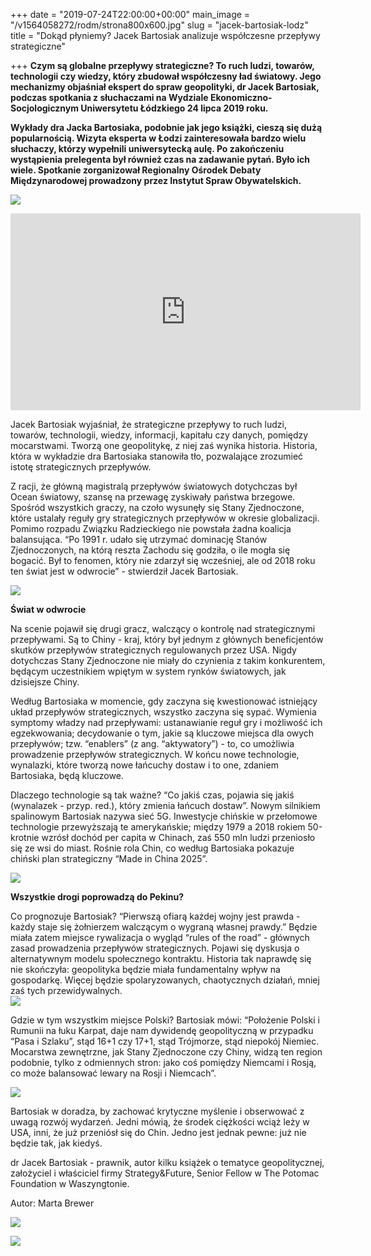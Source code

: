 +++
date = "2019-07-24T22:00:00+00:00"
main_image = "/v1564058272/rodm/strona800x600.jpg"
slug = "jacek-bartosiak-lodz"
title = "Dokąd płyniemy? Jacek Bartosiak analizuje współczesne przepływy strategiczne"

+++
**Czym są globalne przepływy strategiczne? To ruch ludzi, towarów, technologii czy wiedzy, który zbudował współczesny ład światowy. Jego mechanizmy objaśniał ekspert do spraw geopolityki, dr Jacek Bartosiak, podczas spotkania z słuchaczami na Wydziale Ekonomiczno-Socjologicznym Uniwersytetu Łódzkiego 24 lipca 2019 roku.**

**Wykłady dra Jacka Bartosiaka, podobnie jak jego książki, cieszą się dużą popularnością. Wizyta eksperta w Łodzi zainteresowała bardzo wielu słuchaczy, którzy wypełnili uniwersytecką aulę. Po zakończeniu wystąpienia prelegenta był również czas na zadawanie pytań. Było ich wiele. Spotkanie zorganizował Regionalny Ośrodek Debaty Międzynarodowej prowadzony przez Instytut Spraw Obywatelskich.**

![](https://res.cloudinary.com/inspro/image/upload/v1564059803/rodm/IMG_5281.jpg)

<iframe width="560" height="315" src="https://www.youtube.com/embed/J58NvdxJabs" frameborder="0" allow="accelerometer; autoplay; encrypted-media; gyroscope; picture-in-picture" allowfullscreen></iframe>

Jacek Bartosiak wyjaśniał, że strategiczne przepływy to ruch ludzi, towarów, technologii, wiedzy, informacji, kapitału czy danych, pomiędzy mocarstwami. Tworzą one geopolitykę, z niej zaś wynika historia. Historia, która w wykładzie dra Bartosiaka stanowiła tło, pozwalające zrozumieć istotę strategicznych przepływów.

Z racji, że główną magistralą przepływów światowych dotychczas był Ocean światowy, szansę na przewagę zyskiwały państwa brzegowe. Spośród wszystkich graczy, na czoło wysunęły się Stany Zjednoczone, które ustalały reguły gry strategicznych przepływów w okresie globalizacji. Pomimo rozpadu Związku Radzieckiego nie powstała żadna koalicja balansująca. “Po 1991 r. udało się utrzymać dominację Stanów Zjednoczonych, na którą reszta Zachodu się godziła, o ile mogła się bogacić. Był to fenomen, który nie zdarzył się wcześniej, ale od 2018 roku ten świat jest w odwrocie” - stwierdził Jacek Bartosiak.

![](https://res.cloudinary.com/inspro/image/upload/v1564059849/rodm/IMG_5328.jpg)

**Świat w odwrocie**

Na scenie pojawił się drugi gracz, walczący o kontrolę nad strategicznymi przepływami. Są to Chiny - kraj, który był jednym z głównych beneficjentów skutków przepływów strategicznych regulowanych przez USA. Nigdy dotychczas Stany Zjednoczone nie miały do czynienia z takim konkurentem, będącym uczestnikiem wpiętym w system rynków światowych, jak dzisiejsze Chiny.

Według Bartosiaka w momencie, gdy zaczyna się kwestionować istniejący układ przepływów strategicznych, wszystko zaczyna się sypać. Wymienia symptomy władzy nad przepływami: ustanawianie reguł gry i możliwość ich egzekwowania; decydowanie o tym, jakie są kluczowe miejsca dla owych przepływów; tzw. “enablers” (z ang. “aktywatory”) - to, co umożliwia prowadzenie przepływów strategicznych. W końcu nowe technologie, wynalazki, które tworzą nowe łańcuchy dostaw i to one, zdaniem Bartosiaka, będą kluczowe.

Dlaczego technologie są tak ważne? “Co jakiś czas, pojawia się jakiś (wynalazek - przyp. red.), który zmienia łańcuch dostaw”. Nowym silnikiem spalinowym Bartosiak nazywa sieć 5G. Inwestycje chińskie w przełomowe technologie przewyższają te amerykańskie; między 1979 a 2018 rokiem 50-krotnie wzrósł dochód per capita w Chinach, zaś 550 mln ludzi przeniosło się ze wsi do miast. Rośnie rola Chin, co według Bartosiaka pokazuje chiński plan strategiczny “Made in China 2025”.

![](https://res.cloudinary.com/inspro/image/upload/v1564059889/rodm/IMG_5292.jpg)

**Wszystkie drogi poprowadzą do Pekinu?**

Co prognozuje Bartosiak? “Pierwszą ofiarą każdej wojny jest prawda - każdy staje się żołnierzem walczącym o wygraną własnej prawdy.” Będzie miała zatem miejsce rywalizacja o wygląd “rules of the road” - głównych zasad prowadzenia przepływów strategicznych. Pojawi się dyskusja o alternatywnym modelu społecznego kontraktu. Historia tak naprawdę się nie skończyła: geopolityka będzie miała fundamentalny wpływ na gospodarkę. Więcej będzie spolaryzowanych, chaotycznych działań, mniej zaś tych przewidywalnych.  
![](https://res.cloudinary.com/inspro/image/upload/v1564059961/rodm/IMG_5331.jpg)

Gdzie w tym wszystkim miejsce Polski? Bartosiak mówi: “Położenie Polski i Rumunii na łuku Karpat, daje nam dywidendę geopolityczną w przypadku “Pasa i Szlaku”, stąd 16+1 czy 17+1, stąd Trójmorze, stąd niepokój Niemiec. Mocarstwa zewnętrzne, jak Stany Zjednoczone czy Chiny, widzą ten region podobnie, tylko z odmiennych stron: jako coś pomiędzy Niemcami i Rosją, co może balansować lewary na Rosji i Niemcach”.

![](https://res.cloudinary.com/inspro/image/upload/v1564060076/rodm/IMG_5369.jpg)

Bartosiak w doradza, by zachować krytyczne myślenie i obserwować z uwagą rozwój wydarzeń. Jedni mówią, że środek ciężkości wciąż leży w USA, inni, że już przeniósł się do Chin. Jedno jest jednak pewne: już nie będzie tak, jak kiedyś.

dr Jacek Bartosiak - prawnik, autor kilku książek o tematyce geopolitycznej, założyciel i właściciel firmy Strategy&Future, Senior Fellow w The Potomac Foundation w Waszyngtonie.

Autor: Marta Brewer

![](https://res.cloudinary.com/inspro/image/upload/v1564059990/rodm/IMG_5304.jpg)

![](https://res.cloudinary.com/inspro/image/upload/v1564060028/rodm/IMG_5330.jpg)